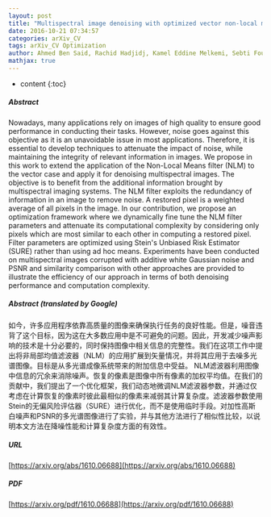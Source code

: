 ```yaml
---
layout: post
title: "Multispectral image denoising with optimized vector non-local mean filter"
date: 2016-10-21 07:34:57
categories: arXiv_CV
tags: arXiv_CV Optimization
author: Ahmed Ben Said, Rachid Hadjidj, Kamel Eddine Melkemi, Sebti Foufou
mathjax: true
---
```


* content
{:toc}

##### Abstract
Nowadays, many applications rely on images of high quality to ensure good performance in conducting their tasks. However, noise goes against this objective as it is an unavoidable issue in most applications. Therefore, it is essential to develop techniques to attenuate the impact of noise, while maintaining the integrity of relevant information in images. We propose in this work to extend the application of the Non-Local Means filter (NLM) to the vector case and apply it for denoising multispectral images. The objective is to benefit from the additional information brought by multispectral imaging systems. The NLM filter exploits the redundancy of information in an image to remove noise. A restored pixel is a weighted average of all pixels in the image. In our contribution, we propose an optimization framework where we dynamically fine tune the NLM filter parameters and attenuate its computational complexity by considering only pixels which are most similar to each other in computing a restored pixel. Filter parameters are optimized using Stein's Unbiased Risk Estimator (SURE) rather than using ad hoc means. Experiments have been conducted on multispectral images corrupted with additive white Gaussian noise and PSNR and similarity comparison with other approaches are provided to illustrate the efficiency of our approach in terms of both denoising performance and computation complexity.

##### Abstract (translated by Google)
如今，许多应用程序依靠高质量的图像来确保执行任务的良好性能。但是，噪音违背了这个目标，因为这在大多数应用中是不可避免的问题。因此，开发减少噪声影响的技术是十分必要的，同时保持图像中相关信息的完整性。我们在这项工作中提出将非局部均值滤波器（NLM）的应用扩展到矢量情况，并将其应用于去噪多光谱图像。目标是从多光谱成像系统带来的附加信息中受益。 NLM滤波器利用图像中信息的冗余来消除噪声。恢复的像素是图像中所有像素的加权平均值。在我们的贡献中，我们提出了一个优化框架，我们动态地微调NLM滤波器参数，并通过仅考虑在计算恢复的像素时彼此最相似的像素来减弱其计算复杂度。滤波器参数使用Stein的无偏风险评估器（SURE）进行优化，而不是使用临时手段。对加性高斯白噪声和PSNR的多光谱图像进行了实验，并与其他方法进行了相似性比较，以说明本文方法在降噪性能和计算复杂度方面的有效性。

##### URL
[https://arxiv.org/abs/1610.06688](https://arxiv.org/abs/1610.06688)

##### PDF
[https://arxiv.org/pdf/1610.06688](https://arxiv.org/pdf/1610.06688)

